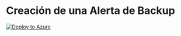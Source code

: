 # Creación de una Alerta de Backup
[![Deploy to Azure](https://aka.ms/deploytoazurebutton)](https://portal.azure.com/#create/Microsoft.Template/uri/https%3a%2f%2fraw.githubusercontent.com%2fMario-Developer%2fARM-Templates%2fmaster%2fAlertaCompletaBackup%2fAlertaCompletaBackup.json)
